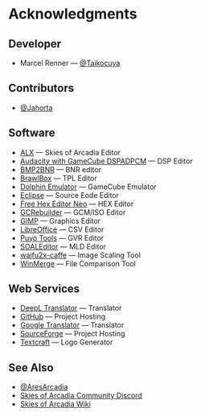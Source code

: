 # Acknowledgments

## Developer

* Marcel Renner — [@Taikocuya](https://twitter.com/Taikocuya)

## Contributors

* [@Jahorta](https://github.com/jahorta)

## Software

* [ALX](https://sourceforge.net/projects/aex/) — Skies of Arcadia Editor
* [Audacity with GameCube DSPADPCM](https://github.com/jackoalan/audacity) — 
  DSP Editor
* [BMP2BNR](https://github.com/Cuyler36/BMP2BNR) — BNR editor
* [BrawlBox](https://github.com/libertyernie/brawltools) — TPL Editor
* [Dolphin Emulator](https://dolphin-emu.org/) — GameCube Emulator
* [Eclipse](https://www.eclipse.org/) — Source Eode Editor
* [Free Hex Editor Neo](https://www.hhdsoftware.com/free-hex-editor) — 
  HEX Editor
* [GCRebuilder](http://www.romhacking.net/utilities/619/) — GCM/ISO Editor
* [GIMP](https://www.gimp.org/) — Graphics Editor
* [LibreOffice](https://www.libreoffice.org/) — CSV Editor
* [Puyo Tools](https://github.com/nickworonekin/puyotools) — GVR Editor
* [SOALEditor](https://www.romhacking.net/utilities/788/) — MLD Editor
* [waifu2x-caffe](https://github.com/lltcggie/waifu2x-caffe) — 
  Image Scaling Tool
* [WinMerge](https://winmerge.org/) — File Comparison Tool

## Web Services

* [DeepL Translator](https://www.deepl.com/) — Translator
* [GitHub](https://github.com/) — Project Hosting
* [Google Translator](https://translate.google.de/) — Translator
* [SourceForge](https://sourceforge.net/) — Project Hosting
* [Textcraft](https://textcraft.net/) — Logo Generator

## See Also

* [@AresArcadia](https://twitter.com/AresArcadia)
* [Skies of Arcadia Community Discord](https://discord.gg/wMnXkhu)
* [Skies of Arcadia Wiki](https://skiesofarcadia.gamepedia.com/)
